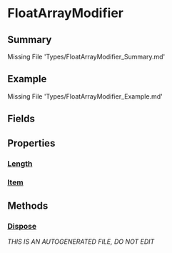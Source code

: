 # FloatArrayModifier
## Summary
Missing File 'Types/FloatArrayModifier_Summary.md'
## Example
Missing File 'Types/FloatArrayModifier_Example.md'
## Fields
## Properties
### [Length](FloatArrayModifier/P/Length.md)
### [Item](FloatArrayModifier/P/Item.md)
## Methods
### [Dispose](FloatArrayModifier/M/Dispose.md)

*THIS IS AN AUTOGENERATED FILE, DO NOT EDIT*
